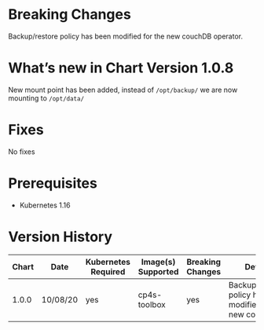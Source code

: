 # Breaking Changes
Backup/restore policy has been modified for the new couchDB operator.

# What’s new in Chart Version 1.0.8
New mount point has been added, instead of `/opt/backup/` we are now mounting to `/opt/data/`

# Fixes
No fixes

# Prerequisites
* Kubernetes 1.16

# Version History
| Chart | Date | Kubernetes Required | Image(s) Supported | Breaking Changes | Details |
| ----- | ---- | ------------ | ------------------ | ---------------- | ------------ |
| 1.0.0 | 10/08/20 | yes | cp4s-toolbox | yes | Backup&restore policy has been modified for new couchDB |
